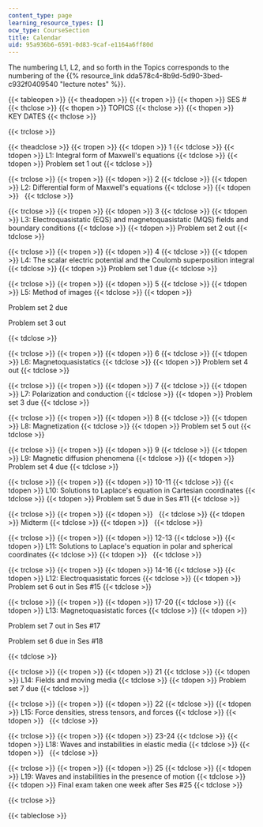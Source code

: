 ```yaml
---
content_type: page
learning_resource_types: []
ocw_type: CourseSection
title: Calendar
uid: 95a936b6-6591-0d83-9caf-e1164a6ff80d
---
```


The numbering L1, L2, and so forth in the Topics corresponds to the numbering of the {{% resource_link dda578c4-8b9d-5d90-3bed-c932f0409540 "lecture notes" %}}.

{{< tableopen >}}
{{< theadopen >}}
{{< tropen >}}
{{< thopen >}}
SES #
{{< thclose >}}
{{< thopen >}}
TOPICS
{{< thclose >}}
{{< thopen >}}
KEY DATES
{{< thclose >}}

{{< trclose >}}

{{< theadclose >}}
{{< tropen >}}
{{< tdopen >}}
1
{{< tdclose >}}
{{< tdopen >}}
L1: Integral form of Maxwell's equations
{{< tdclose >}}
{{< tdopen >}}
Problem set 1 out
{{< tdclose >}}

{{< trclose >}}
{{< tropen >}}
{{< tdopen >}}
2
{{< tdclose >}}
{{< tdopen >}}
L2: Differential form of Maxwell's equations
{{< tdclose >}}
{{< tdopen >}}
 
{{< tdclose >}}

{{< trclose >}}
{{< tropen >}}
{{< tdopen >}}
3
{{< tdclose >}}
{{< tdopen >}}
L3: Electroquasistatic (EQS) and magnetoquasistatic (MQS) fields and boundary conditions
{{< tdclose >}}
{{< tdopen >}}
Problem set 2 out
{{< tdclose >}}

{{< trclose >}}
{{< tropen >}}
{{< tdopen >}}
4
{{< tdclose >}}
{{< tdopen >}}
L4: The scalar electric potential and the Coulomb superposition integral
{{< tdclose >}}
{{< tdopen >}}
Problem set 1 due
{{< tdclose >}}

{{< trclose >}}
{{< tropen >}}
{{< tdopen >}}
5
{{< tdclose >}}
{{< tdopen >}}
L5: Method of images
{{< tdclose >}}
{{< tdopen >}}


Problem set 2 due

Problem set 3 out


{{< tdclose >}}

{{< trclose >}}
{{< tropen >}}
{{< tdopen >}}
6
{{< tdclose >}}
{{< tdopen >}}
L6: Magnetoquasistatics
{{< tdclose >}}
{{< tdopen >}}
Problem set 4 out
{{< tdclose >}}

{{< trclose >}}
{{< tropen >}}
{{< tdopen >}}
7
{{< tdclose >}}
{{< tdopen >}}
L7: Polarization and conduction
{{< tdclose >}}
{{< tdopen >}}
Problem set 3 due
{{< tdclose >}}

{{< trclose >}}
{{< tropen >}}
{{< tdopen >}}
8
{{< tdclose >}}
{{< tdopen >}}
L8: Magnetization
{{< tdclose >}}
{{< tdopen >}}
Problem set 5 out
{{< tdclose >}}

{{< trclose >}}
{{< tropen >}}
{{< tdopen >}}
9
{{< tdclose >}}
{{< tdopen >}}
L9: Magnetic diffusion phenomena
{{< tdclose >}}
{{< tdopen >}}
Problem set 4 due
{{< tdclose >}}

{{< trclose >}}
{{< tropen >}}
{{< tdopen >}}
10-11
{{< tdclose >}}
{{< tdopen >}}
L10: Solutions to Laplace's equation in Cartesian coordinates
{{< tdclose >}}
{{< tdopen >}}
Problem set 5 due in Ses #11
{{< tdclose >}}

{{< trclose >}}
{{< tropen >}}
{{< tdopen >}}
 
{{< tdclose >}}
{{< tdopen >}}
Midterm
{{< tdclose >}}
{{< tdopen >}}
 
{{< tdclose >}}

{{< trclose >}}
{{< tropen >}}
{{< tdopen >}}
12-13
{{< tdclose >}}
{{< tdopen >}}
L11: Solutions to Laplace's equation in polar and spherical coordinates
{{< tdclose >}}
{{< tdopen >}}
 
{{< tdclose >}}

{{< trclose >}}
{{< tropen >}}
{{< tdopen >}}
14-16
{{< tdclose >}}
{{< tdopen >}}
L12: Electroquasistatic forces
{{< tdclose >}}
{{< tdopen >}}
Problem set 6 out in Ses #15
{{< tdclose >}}

{{< trclose >}}
{{< tropen >}}
{{< tdopen >}}
17-20
{{< tdclose >}}
{{< tdopen >}}
L13: Magnetoquasistatic forces
{{< tdclose >}}
{{< tdopen >}}


Problem set 7 out in Ses #17

Problem set 6 due in Ses #18


{{< tdclose >}}

{{< trclose >}}
{{< tropen >}}
{{< tdopen >}}
21
{{< tdclose >}}
{{< tdopen >}}
L14: Fields and moving media
{{< tdclose >}}
{{< tdopen >}}
Problem set 7 due
{{< tdclose >}}

{{< trclose >}}
{{< tropen >}}
{{< tdopen >}}
22
{{< tdclose >}}
{{< tdopen >}}
L15: Force densities, stress tensors, and forces
{{< tdclose >}}
{{< tdopen >}}
 
{{< tdclose >}}

{{< trclose >}}
{{< tropen >}}
{{< tdopen >}}
23-24
{{< tdclose >}}
{{< tdopen >}}
L18: Waves and instabilities in elastic media
{{< tdclose >}}
{{< tdopen >}}
 
{{< tdclose >}}

{{< trclose >}}
{{< tropen >}}
{{< tdopen >}}
25
{{< tdclose >}}
{{< tdopen >}}
L19: Waves and instabilities in the presence of motion
{{< tdclose >}}
{{< tdopen >}}
Final exam taken one week after Ses #25
{{< tdclose >}}

{{< trclose >}}

{{< tableclose >}}